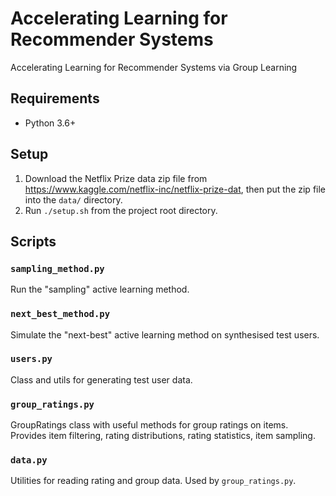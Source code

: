 # Accelerating Learning for Recommender Systems

Accelerating Learning for Recommender Systems via Group Learning

## Requirements
* Python 3.6+

## Setup 

1. Download the Netflix Prize data zip file from <https://www.kaggle.com/netflix-inc/netflix-prize-dat>, then put the zip file into the `data/` directory.
2. Run `./setup.sh` from the project root directory.

## Scripts

### `sampling_method.py`
Run the "sampling" active learning method.

### `next_best_method.py`
Simulate the "next-best" active learning method on synthesised test users.

### `users.py`
Class and utils for generating test user data.

### `group_ratings.py`
GroupRatings class with useful methods for group ratings on items. Provides item filtering, rating distributions, rating statistics, item sampling.

### `data.py`
Utilities for reading rating and group data. Used by `group_ratings.py`.